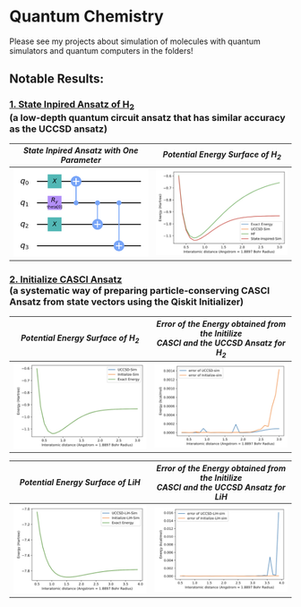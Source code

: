 # Quantum Chemistry
Please see my projects about simulation of molecules with quantum simulators and quantum computers in the folders!

## Notable Results:
### [1. State Inpired Ansatz of H<sub>2</sub>](https://github.com/randyshee/Quantum-Chemistry/tree/main/State%20Inspired%20H2) <br /> (a low-depth quantum circuit ansatz that has similar accuracy as  the UCCSD ansatz)
| *State Inpired Ansatz with One Parameter* | *Potential Energy Surface of H<sub>2</sub>* |
|------------|-------------|
| <img src="https://github.com/randyshee/Quantum-Chemistry/blob/main/State%20Inspired%20H2/Image/State%20Inspired%20Ansatz.png" width="500"> | <img src="https://github.com/randyshee/Quantum-Chemistry/blob/main/State%20Inspired%20H2/Image/Potential%20Energy%20Surface.png" width="500"> |

### [2. Initialize CASCI Ansatz](https://github.com/randyshee/Quantum-Chemistry/tree/main/Initialize%20CASCI%20Ansatz) <br /> (a systematic way of preparing particle-conserving CASCI Ansatz from state vectors using the Qiskit Initializer)
| *Potential Energy Surface of H<sub>2* | *Error of the Energy obtained from the Initilize <br /> CASCI and the UCCSD Ansatz for H<sub>2* |
|------------|-------------|
| <img src="https://github.com/randyshee/Quantum-Chemistry/blob/main/Initialize%20CASCI%20Ansatz/Image/H2%20PES.png" width="500"> | <img src="https://github.com/randyshee/Quantum-Chemistry/blob/main/Initialize%20CASCI%20Ansatz/Image/H2%20Error.png" width="500"> |

| *Potential Energy Surface of LiH* | *Error of the Energy obtained from the Initilize <br /> CASCI and the UCCSD Ansatz for LiH* |
|------------|-------------|
| <img src="https://github.com/randyshee/Quantum-Chemistry/blob/main/Initialize%20CASCI%20Ansatz/Image/LiH%20PES.png" width="500"> | <img src="https://github.com/randyshee/Quantum-Chemistry/blob/main/Initialize%20CASCI%20Ansatz/Image/LiH%20Error.png" width="500"> |
